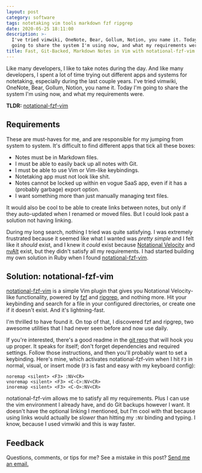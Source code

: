 ```yaml
---
layout: post
category: software
tags: notetaking vim tools markdown fzf ripgrep
date: 2020-05-25 18:11:00
description: >-
  I've tried vimwiki, OneNote, Bear, Gollum, Notion, you name it. Today I'm
  going to share the system I'm using now, and what my requirements were.
title: Fast, Git-Backed, Markdown Notes in Vim with notational-fzf-vim
---
```


Like many developers, I like to take notes during the day. And like many
developers, I spent a lot of time trying out different apps and systems for
notetaking, especially during the last couple years. I've tried vimwiki,
OneNote, Bear, Gollum, Notion, you name it. Today I'm going to share the system
I'm using now, and what my requirements were.

<!-- more -->

**TLDR:** [notational-fzf-vim][3]

## Requirements

These are must-haves for me, and are responsible for my jumping from system to
system. It's difficult to find different apps that tick all these boxes:

- Notes must be in Markdown files.
- I must be able to easily back up all notes with Git.
- I must be able to use Vim or Vim-like keybindings.
- Notetaking app must not look like shit.
- Notes cannot be locked up within en vogue SaaS app, even if it has a
  (probably garbage) export option.
- I want something more than just manually managing text files.

It would also be cool to be able to create links between notes, but only if
they auto-updated when I renamed or moved files. But I could look past a
solution not having linking.

During my long search, nothing I tried was quite satisfying. I was extremely
frustrated because it seemed like what I wanted was _pretty simple_ and I felt
like it _should_ exist, and I knew it _could_ exist because [Notational
Velocity][1] and [nvAlt][2] exist, but they didn't satisfy all my requirements.
I had started building my own solution in Ruby when I found
[notational-fzf-vim][3].

## Solution: notational-fzf-vim

[notational-fzf-vim][3] is a simple Vim plugin that gives you Notational
Velocity-like functionality, powered by [fzf][4] and [ripgrep][5], and nothing
more. Hit your keybinding and search for a file in your configured directories,
or create one if it doesn't exist. And it's lightning-fast.

I'm thrilled to have found it. On top of that, I discovered fzf and ripgrep,
two awesome utilities that I had never seen before and now use daily.

If you're interested, there's a good readme in the [git repo][3] that will hook
you up proper. It speaks for itself; don't forget dependencies and required
settings. Follow those instructions, and then you'll probably want to set a
keybinding. Here's mine, which activates notational-fzf-vim when I hit `F3` in
normal, visual, or insert mode (`F3` is fast and easy with my keyboard config):

```vim
noremap <silent> <F3> :NV<CR>
vnoremap <silent> <F3> <C-C>:NV<CR>
inoremap <silent> <F3> <C-O>:NV<CR>
```

notational-fzf-vim allows me to satisfy all my requirements. Plus I can use the
vim environment I already have, and do Git backups however I want. It doesn't
have the optional linking I mentioned, but I'm cool with that because using
links would actually be _slower_ than hitting my `:NV` binding and typing. I
know, because I used vimwiki and this is way faster.

## Feedback

Questions, comments, or tips for me? See a mistake in this post? [Send me an
email.][6]


[1]: http://notational.net/
[2]: https://brettterpstra.com/projects/nvalt/
[3]: https://github.com/alok/notational-fzf-vim
[4]: https://github.com/junegunn/fzf
[5]: https://github.com/BurntSushi/ripgrep
[6]: mailto:hello@davidgay.org
